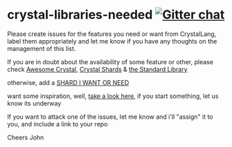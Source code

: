 # crystal-libraries-needed [![Gitter chat](https://badges.gitter.im/gitterHQ/gitter.svg)](https://gitter.im/crystal-libraries-needed/Lobby)

Please create issues for the features you need or want from CrystalLang, label them appropriately and let me know if you have any thoughts on the management of this list.

If you are in doubt about the availability of some feature or other, please check
[Awesome Crystal](https://github.com/veelenga/awesome-crystal), [Crystal Shards](http://crystalshards.xyz) & [the Standard Library](https://crystal-lang.org/api/)

otherwise, add a [SHARD I WANT OR NEED](https://github.com/johnjansen/crystal-libraries-needed/issues)

want some inspiration, well, [take a look here](https://rubygems.org/stats), if you start something, let us know its underway

If you want to attack one of the issues, let me know and i'll "assign" it to you, and include a link to your repo

Cheers John

